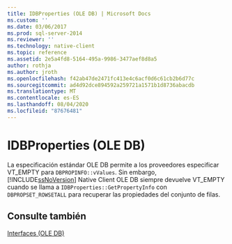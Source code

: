 ```yaml
---
title: IDBProperties (OLE DB) | Microsoft Docs
ms.custom: ''
ms.date: 03/06/2017
ms.prod: sql-server-2014
ms.reviewer: ''
ms.technology: native-client
ms.topic: reference
ms.assetid: 2e5a4fd8-5164-495a-9986-3477aef8d8a5
author: rothja
ms.author: jroth
ms.openlocfilehash: f42ab47de2471fc413e4c6acf0d6c61cb2b6d77c
ms.sourcegitcommit: ad4d92dce894592a259721a1571b1d8736abacdb
ms.translationtype: MT
ms.contentlocale: es-ES
ms.lasthandoff: 08/04/2020
ms.locfileid: "87676481"
---
```

# <a name="idbproperties-ole-db"></a>IDBProperties (OLE DB)
  La especificación estándar OLE DB permite a los proveedores especificar VT_EMPTY para `DBPROPINFO::vValues`. Sin embargo, [!INCLUDE[ssNoVersion](../../includes/ssnoversion-md.md)] Native Client OLE DB siempre devuelve VT_EMPTY cuando se llama a `IDBProperties::GetPropertyInfo` con `DBPROPSET_ROWSETALL` para recuperar las propiedades del conjunto de filas.  
  
## <a name="see-also"></a>Consulte también  
 [Interfaces &#40;OLE DB&#41;](../../database-engine/dev-guide/interfaces-ole-db.md)  
  
  
